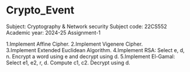 # Crypto_Event
Subject: Cryptography & Network security Subject code: 22CS552 Academic year: 2024-25 Assignment-1

1.Implement Affine Cipher. 
2.Implement Vigenere Cipher.                                                                       
3.Implement Extended Euclidean Algorithm.
4.Implement RSA: Select e, d, n. Encrypt a word using e and decrypt using d.
5.Implement El-Gamal: Select e1, e2, r, d. Compute c1, c2. Decrypt using d.
